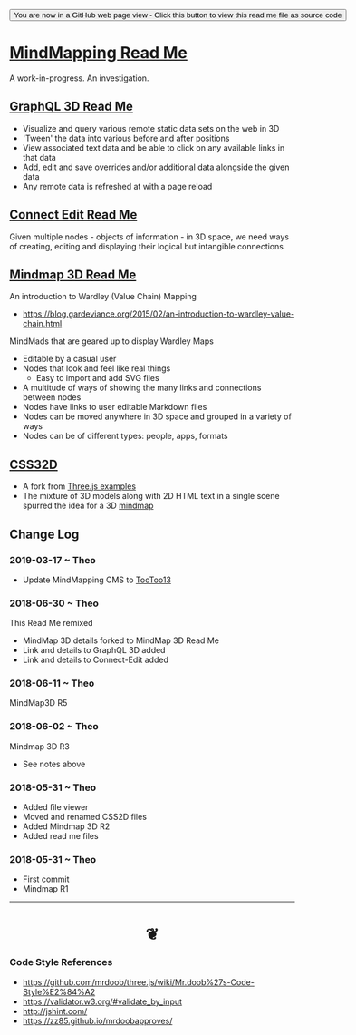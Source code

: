 <span style=display:none; >[You are now in a GitHub source code view - click this link to view Read Me file as a web page]( https://opentecture.github.io/mindmapping/ "View file as a web page." ) </span>

<div><input type="button" onclick=window.location.href="https://github.com/opentecture/mindmapping/blob/master/README.md"
 value="You are now in a GitHub web page view - Click this button to view this read me file as source code" /></div>

# [MindMapping Read Me]( https://opentecture.github.io/mindmapping/#README.md )

A work-in-progress. An investigation.


## [GraphQL 3D Read Me ]( https://opentecture.github.io/mindmapping/#graphql-3d/README.md )

* Visualize and query various remote static data sets on the web in 3D
* 'Tween' the data into various before and after positions
* View associated text data and be able to click on any available links in that data
* Add, edit and save overrides and/or additional data alongside the given data
* Any remote data is refreshed at with a page reload



## [Connect Edit Read Me]( https://opentecture.github.io/mindmapping/#connect-edit/README.md )

Given multiple nodes - objects of information - in 3D space, we need ways of creating, editing and displaying their logical but intangible connections



## [Mindmap 3D Read Me ]( https://opentecture.github.io/mindmapping/#mindmap-3d/README.md )

An introduction to Wardley (Value Chain) Mapping
* https://blog.gardeviance.org/2015/02/an-introduction-to-wardley-value-chain.html

MindMads that are geared up to display Wardley Maps
* Editable by a casual user
* Nodes that look and feel like real things
	* Easy to import and add SVG files
* A multitude of ways of showing the many links and connections between nodes
* Nodes have links to user editable Markdown files
* Nodes can be moved anywhere in 3D space and grouped in a variety of ways
* Nodes can be of different types: people, apps, formats


## [CSS32D]( https://opentecture.github.io/mindmapping/css2d/index.html )

* A fork from [Three.js examples]( https://threejs.org/examples/ )
* The mixture of 3D models along with 2D HTML text in a single scene spurred the idea for a 3D [mindmap]( https://en.wikipedia.org/wiki/Mind_map )


## Change Log

### 2019-03-17 ~ Theo

* Update MindMapping CMS to [TooToo13]( https://pushme-pullyou.github.io/tootoo13/ )

### 2018-06-30 ~ Theo

This Read Me remixed
* MindMap 3D details forked to MindMap 3D Read Me
* Link and details to GraphQL 3D added
* Link and details to Connect-Edit added


### 2018-06-11 ~ Theo

MindMap3D R5

### 2018-06-02 ~ Theo

Mindmap 3D R3
* See notes above

### 2018-05-31 ~ Theo

* Added file viewer
* Moved and renamed CSS2D files
* Added Mindmap 3D R2
* Added read me files

### 2018-05-31 ~ Theo

* First commit
* Mindmap R1

***


# <center title="hello!" ><a href=javascript:window.scrollTo(0,0); style=text-decoration:none; > ❦ </a></center>


### Code Style References

* https://github.com/mrdoob/three.js/wiki/Mr.doob%27s-Code-Style%E2%84%A2
* https://validator.w3.org/#validate_by_input
* http://jshint.com/
* https://zz85.github.io/mrdoobapproves/
